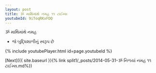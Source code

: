 ```yaml
---
layout: post
title: ૐ માથિમાંથે નમહ ૧૧ ટાઈમ્સ
youtubeId: 9iToqRKxFDQ
---
```

 
 
 ૐ માથિમાંથે નમહ  
 
 -  જે બુદ્ધિશાળીનું સ્વરૂપ છે 
 
  
 
  
 
 
 
 
 
 


{% include youtubePlayer.html id=page.youtubeId %}
 
[Next]({{ site.baseurl }}{% link  split1/_posts/2014-05-31-ૐ નિળયાં નમહ ૧૧ ટાઈમ્સ.md%})
 
